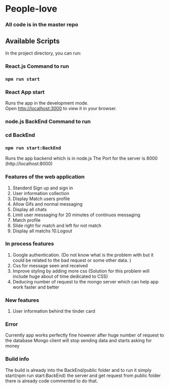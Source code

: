# People-love

### All code is in the master repo 

## Available Scripts

In the project directory, you can run:
### React.js Command to run
### `npm run start`
### React App start
Runs the app in the development mode.\
Open [http://localhost:3000](http://localhost:3000) to view it in your browser.

### node.js BackEnd Command to run
### cd BackEnd
### `npm run start:BackEnd`
Runs the app backend which is in node.js 
The Port for the server is 8000 (http://localhost:8000)

### Features of the web application 

1. Standerd Sign up and sign in
2. User information collection
3. Display Match users profile
4. Allow Gifs and normal messaging 
5. Display all chats 
6. Limit user messaging for 20 minutes of continuos messaging
7. Match profile 
8. Slide right for match and left for not match
9. Display all matchs 
10.Logout

### In process features

1. Google authentication. (Do not know what is the problem with but it could be related to the bad request or some other data. )
2. Css for message seen and received 
4. Improve styling by adding more css (Solution for this problem will include huge about of time dedicated to CSS) 
5. Deducing number of request to the mongo server which can help app work faster and better 

### New features 

1. User information behind the tinder card

### Error 

Currently app works perfectly fine however after huge number of request to the database Mongo client will stop sending data and starts asking for money


### Build info
The build is already into the BackEnd/public folder and to run it simply start(npm run start:BackEnd) the server and get request from public folder there is already code commented to do that.
